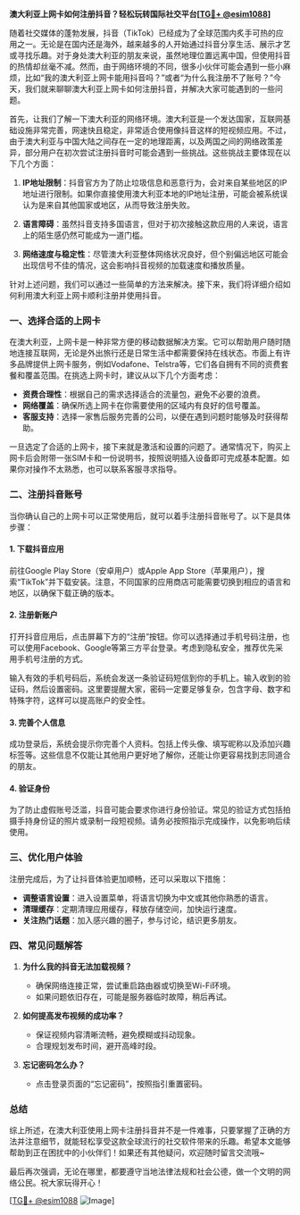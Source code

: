 **澳大利亚上网卡如何注册抖音？轻松玩转国际社交平台[[TG💪+ @esim1088](https://t.me/s/esim1088)]**

随着社交媒体的蓬勃发展，抖音（TikTok）已经成为了全球范围内炙手可热的应用之一。无论是在国内还是海外，越来越多的人开始通过抖音分享生活、展示才艺或寻找乐趣。对于身处澳大利亚的朋友来说，虽然地理位置远离中国，但使用抖音的热情却丝毫不减。然而，由于网络环境的不同，很多小伙伴可能会遇到一些小麻烦，比如“我的澳大利亚上网卡能用抖音吗？”或者“为什么我注册不了账号？”今天，我们就来聊聊澳大利亚上网卡如何注册抖音，并解决大家可能遇到的一些问题。

首先，让我们了解一下澳大利亚的网络环境。澳大利亚是一个发达国家，互联网基础设施非常完善，网速快且稳定，非常适合使用像抖音这样的短视频应用。不过，由于澳大利亚与中国大陆之间存在一定的地理距离，以及两国之间的网络政策差异，部分用户在初次尝试注册抖音时可能会遇到一些挑战。这些挑战主要体现在以下几个方面：

1. **IP地址限制**：抖音官方为了防止垃圾信息和恶意行为，会对来自某些地区的IP地址进行限制。如果你直接使用澳大利亚本地的IP地址注册，可能会被系统误认为是来自其他国家或地区，从而导致注册失败。
   
2. **语言障碍**：虽然抖音支持多国语言，但对于初次接触这款应用的人来说，语言上的陌生感仍然可能成为一道门槛。

3. **网络速度与稳定性**：尽管澳大利亚整体网络状况良好，但个别偏远地区可能会出现信号不佳的情况，这会影响抖音视频的加载速度和播放质量。

针对上述问题，我们可以通过一些简单的方法来解决。接下来，我们将详细介绍如何利用澳大利亚上网卡顺利注册并使用抖音。

### **一、选择合适的上网卡**

在澳大利亚，上网卡是一种非常方便的移动数据解决方案。它可以帮助用户随时随地连接互联网，无论是外出旅行还是日常生活中都需要保持在线状态。市面上有许多品牌提供上网卡服务，例如Vodafone、Telstra等，它们各自拥有不同的资费套餐和覆盖范围。在挑选上网卡时，建议从以下几个方面考虑：

- **资费合理性**：根据自己的需求选择适合的流量包，避免不必要的浪费。
- **网络覆盖**：确保所选上网卡在你需要使用的区域内有良好的信号覆盖。
- **客服支持**：选择一家售后服务完善的公司，以便在遇到问题时能够及时获得帮助。

一旦选定了合适的上网卡，接下来就是激活和设置的问题了。通常情况下，购买上网卡后会附带一张SIM卡和一份说明书，按照说明插入设备即可完成基本配置。如果你对操作不太熟悉，也可以联系客服寻求指导。

### **二、注册抖音账号**

当你确认自己的上网卡可以正常使用后，就可以着手注册抖音账号了。以下是具体步骤：

#### **1. 下载抖音应用**
前往Google Play Store（安卓用户）或Apple App Store（苹果用户），搜索“TikTok”并下载安装。注意，不同国家的应用商店可能需要切换到相应的语言和地区，以确保下载正确的版本。

#### **2. 注册新账户**
打开抖音应用后，点击屏幕下方的“注册”按钮。你可以选择通过手机号码注册，也可以使用Facebook、Google等第三方平台登录。考虑到隐私安全，推荐优先采用手机号注册的方式。

输入有效的手机号码后，系统会发送一条验证码短信到你的手机上。输入收到的验证码，然后设置密码。这里要提醒大家，密码一定要足够复杂，包含字母、数字和特殊字符，这样可以提高账户的安全性。

#### **3. 完善个人信息**
成功登录后，系统会提示你完善个人资料。包括上传头像、填写昵称以及添加兴趣标签等。这些信息不仅能让其他用户更好地了解你，还能让你更容易找到志同道合的朋友。

#### **4. 验证身份**
为了防止虚假账号泛滥，抖音可能会要求你进行身份验证。常见的验证方式包括拍摄手持身份证的照片或录制一段短视频。请务必按照指示完成操作，以免影响后续使用。

### **三、优化用户体验**

注册完成后，为了让抖音体验更加顺畅，还可以采取以下措施：

- **调整语言设置**：进入设置菜单，将语言切换为中文或其他你熟悉的语言。
- **清理缓存**：定期清理应用缓存，释放存储空间，加快运行速度。
- **关注热门话题**：加入感兴趣的圈子，参与讨论，结识更多朋友。

### **四、常见问题解答**

1. **为什么我的抖音无法加载视频？**
   - 确保网络连接正常，尝试重启路由器或切换至Wi-Fi环境。
   - 如果问题依旧存在，可能是服务器临时故障，稍后再试。

2. **如何提高发布视频的成功率？**
   - 保证视频内容清晰流畅，避免模糊或抖动现象。
   - 合理规划发布时间，避开高峰时段。

3. **忘记密码怎么办？**
   - 点击登录页面的“忘记密码”，按照指引重置密码。

### **总结**

综上所述，在澳大利亚使用上网卡注册抖音并不是一件难事，只要掌握了正确的方法并注意细节，就能轻松享受这款全球流行的社交软件带来的乐趣。希望本文能够帮助到正在困扰中的小伙伴们！如果还有其他疑问，欢迎随时留言交流哦~ 

最后再次强调，无论在哪里，都要遵守当地法律法规和社会公德，做一个文明的网络公民。祝大家玩得开心！

[[TG💪+ @esim1088](https://t.me/s/esim1088) ![Image](https://i.postimg.cc/4NQfJmqS/Snipaste-2025-05-13-00-14-12.png)]